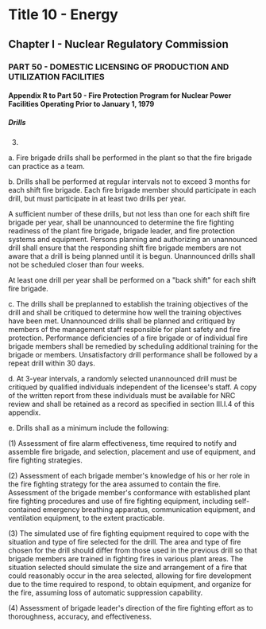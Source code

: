 
# Title 10 - Energy
## Chapter I - Nuclear Regulatory Commission
### PART 50 - DOMESTIC LICENSING OF PRODUCTION AND UTILIZATION FACILITIES
#### Appendix R to Part 50 - Fire Protection Program for Nuclear Power Facilities Operating Prior to January 1, 1979
##### Drills

3.

a. Fire brigade drills shall be performed in the plant so that the fire brigade can practice as a team.

b. Drills shall be performed at regular intervals not to exceed 3 months for each shift fire brigade. Each fire brigade member should participate in each drill, but must participate in at least two drills per year.

A sufficient number of these drills, but not less than one for each shift fire brigade per year, shall be unannounced to determine the fire fighting readiness of the plant fire brigade, brigade leader, and fire protection systems and equipment. Persons planning and authorizing an unannounced drill shall ensure that the responding shift fire brigade members are not aware that a drill is being planned until it is begun. Unannounced drills shall not be scheduled closer than four weeks.

At least one drill per year shall be performed on a "back shift" for each shift fire brigade.

c. The drills shall be preplanned to establish the training objectives of the drill and shall be critiqued to determine how well the training objectives have been met. Unannounced drills shall be planned and critiqued by members of the management staff responsible for plant safety and fire protection. Performance deficiencies of a fire brigade or of individual fire brigade members shall be remedied by scheduling additional training for the brigade or members. Unsatisfactory drill performance shall be followed by a repeat drill within 30 days.

d. At 3-year intervals, a randomly selected unannounced drill must be critiqued by qualified individuals independent of the licensee's staff. A copy of the written report from these individuals must be available for NRC review and shall be retained as a record as specified in section III.I.4 of this appendix.

e. Drills shall as a minimum include the following:

(1) Assessment of fire alarm effectiveness, time required to notify and assemble fire brigade, and selection, placement and use of equipment, and fire fighting strategies.

(2) Assessment of each brigade member's knowledge of his or her role in the fire fighting strategy for the area assumed to contain the fire. Assessment of the brigade member's conformance with established plant fire fighting procedures and use of fire fighting equipment, including self-contained emergency breathing apparatus, communication equipment, and ventilation equipment, to the extent practicable.

(3) The simulated use of fire fighting equipment required to cope with the situation and type of fire selected for the drill. The area and type of fire chosen for the drill should differ from those used in the previous drill so that brigade members are trained in fighting fires in various plant areas. The situation selected should simulate the size and arrangement of a fire that could reasonably occur in the area selected, allowing for fire development due to the time required to respond, to obtain equipment, and organize for the fire, assuming loss of automatic suppression capability.

(4) Assessment of brigade leader's direction of the fire fighting effort as to thoroughness, accuracy, and effectiveness.
